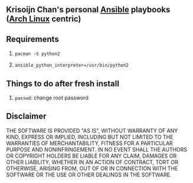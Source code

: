 ## Krisoijn Chan's personal [Ansible] playbooks ([Arch Linux] centric)

## Requirements

1. `pacman -S python2`

2. `ansible_python_interpreter=/usr/bin/python2`

## Things to do after fresh install

1. `passwd`: change root password

## Disclaimer

THE SOFTWARE IS PROVIDED "AS IS", WITHOUT WARRANTY OF ANY KIND, EXPRESS OR
IMPLIED, INCLUDING BUT NOT LIMITED TO THE WARRANTIES OF MERCHANTABILITY, FITNESS
FOR A PARTICULAR PURPOSE AND NONINFRINGEMENT. IN NO EVENT SHALL THE AUTHORS OR
COPYRIGHT HOLDERS BE LIABLE FOR ANY CLAIM, DAMAGES OR OTHER LIABILITY, WHETHER
IN AN ACTION OF CONTRACT, TORT OR OTHERWISE, ARISING FROM, OUT OF OR IN
CONNECTION WITH THE SOFTWARE OR THE USE OR OTHER DEALINGS IN THE SOFTWARE.

[Ansible]: http://ansible.cc/
[Arch Linux]: https://www.archlinux.org/
